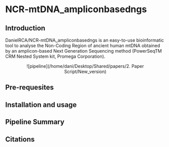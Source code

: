 # NCR-mtDNA_ampliconbasedngs

## Introduction

DanielRCA/NCR-mtDNA_ampliconbasedngs is an easy-to-use bioinformatic tool to analyse the Non-Coding Region of ancient human mtDNA obtained by an amplicon-based Next Generation Sequencing method (PowerSeqTM CRM Nested System kit, Promega Corporation).

<p align="center">
  ![pipeline](/home/dani/Desktop/Shared/papers/2. Paper Script/New_version)
</p>

## Pre-requesites

## Installation and usage

## Pipeline Summary

## Citations
